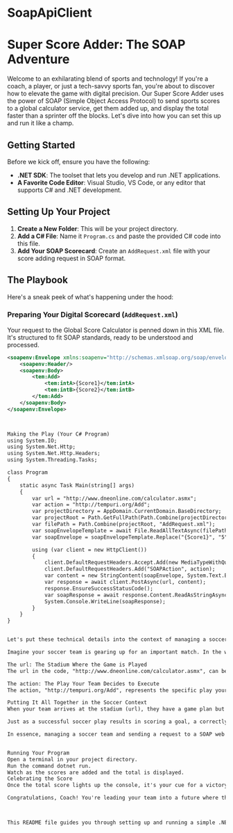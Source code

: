 # SoapApiClient
# Super Score Adder: The SOAP Adventure

Welcome to an exhilarating blend of sports and technology! If you're a coach, a player, or just a tech-savvy sports fan, you're about to discover how to elevate the game with digital precision. Our Super Score Adder uses the power of SOAP (Simple Object Access Protocol) to send sports scores to a global calculator service, get them added up, and display the total faster than a sprinter off the blocks. Let's dive into how you can set this up and run it like a champ.

## Getting Started

Before we kick off, ensure you have the following:

- **.NET SDK**: The toolset that lets you develop and run .NET applications.
- **A Favorite Code Editor**: Visual Studio, VS Code, or any editor that supports C# and .NET development.

## Setting Up Your Project

1. **Create a New Folder**: This will be your project directory.
2. **Add a C# File**: Name it `Program.cs` and paste the provided C# code into this file.
3. **Add Your SOAP Scorecard**: Create an `AddRequest.xml` file with your score adding request in SOAP format.

## The Playbook

Here's a sneak peek of what's happening under the hood:

### Preparing Your Digital Scorecard (`AddRequest.xml`)

Your request to the Global Score Calculator is penned down in this XML file. It's structured to fit SOAP standards, ready to be understood and processed.

```xml
<soapenv:Envelope xmlns:soapenv="http://schemas.xmlsoap.org/soap/envelope/" xmlns:tem="http://tempuri.org/">
    <soapenv:Header/>
    <soapenv:Body>
        <tem:Add>
            <tem:intA>{Score1}</tem:intA>
            <tem:intB>{Score2}</tem:intB>
        </tem:Add>
    </soapenv:Body>
</soapenv:Envelope>



Making the Play (Your C# Program)
using System.IO;
using System.Net.Http;
using System.Net.Http.Headers;
using System.Threading.Tasks;

class Program
{
    static async Task Main(string[] args)
    {
        var url = "http://www.dneonline.com/calculator.asmx";
        var action = "http://tempuri.org/Add";
        var projectDirectory = AppDomain.CurrentDomain.BaseDirectory;
        var projectRoot = Path.GetFullPath(Path.Combine(projectDirectory, @"..\..\..\"));
        var filePath = Path.Combine(projectRoot, "AddRequest.xml");
        var soapEnvelopeTemplate = await File.ReadAllTextAsync(filePath);
        var soapEnvelope = soapEnvelopeTemplate.Replace("{Score1}", "5").Replace("{Score2}", "3");

        using (var client = new HttpClient())
        {
            client.DefaultRequestHeaders.Accept.Add(new MediaTypeWithQualityHeaderValue("text/xml"));
            client.DefaultRequestHeaders.Add("SOAPAction", action);
            var content = new StringContent(soapEnvelope, System.Text.Encoding.UTF8, "text/xml");
            var response = await client.PostAsync(url, content);
            response.EnsureSuccessStatusCode();
            var soapResponse = await response.Content.ReadAsStringAsync();
            System.Console.WriteLine(soapResponse);
        }
    }
}


Let's put these technical details into the context of managing a soccer team, where your goal is to understand how digital tools can enhance your team's strategy and performance analysis.

Imagine your soccer team is gearing up for an important match. In the world of soccer, just like in the digital realm, knowing exactly where to go and what to do is crucial for success. This is where the concept of a url and an action comes into play, similar to a game plan and a specific play within that plan.

The url: The Stadium Where the Game is Played
The url in the code, "http://www.dneonline.com/calculator.asmx", can be likened to the stadium where your soccer team is scheduled to play. Just as you need the address to reach the correct stadium, your digital request needs a URL to know where to send the information. This URL is the location of the web service that's going to process your request, similar to how a stadium hosts the match and provides the setting for your team's actions.

The action: The Play Your Team Decides to Execute
The action, "http://tempuri.org/Add", represents the specific play your team decides to execute during the match. In soccer, a coach might call for a specific play, like a corner kick strategy or a defensive formation, to achieve a particular outcome. Similarly, in the digital realm, the action tells the web service exactly what operation you want to perform. Here, "Add" signifies that you wish to use the calculator service's addition functionality, much like choosing to go for a goal through a well-planned set of passes.

Putting It All Together in the Soccer Context
When your team arrives at the stadium (url), they have a game plan but must also make real-time decisions (action) on how to score or defend. In the digital scenario, once your request arrives at the specified web service, it needs to know what to do next, which is where the action comes in, guiding the service on how to process your request.

Just as a successful soccer play results in scoring a goal, a correctly executed digital action at the right url leads to a successful operation, like adding two numbers. Both scenarios require precision, strategy, and clarity of intent to achieve the desired outcome.

In essence, managing a soccer team and sending a request to a SOAP web service both involve knowing where to go and what to do once you get there. The url gets you to the right location, and the action ensures you execute the right play to score your goal, whether on the soccer field or in accomplishing a task using a web service.


Running Your Program
Open a terminal in your project directory.
Run the command dotnet run.
Watch as the scores are added and the total is displayed.
Celebrating the Score
Once the total score lights up the console, it's your cue for a victory dance. You've not just added numbers; you've seamlessly integrated the spirit of the game with the boundless possibilities of technology.

Congratulations, Coach! You're leading your team into a future where the love for sports meets the precision of digital innovation.



This README file guides you through setting up and running a simple .NET application that utilizes SOAP for adding sports scores. Feel free to adjust the instructions based on your specific setup or preferences.
